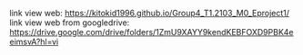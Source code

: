 link view web: https://kitokid1996.github.io/Group4_T1.2103_M0_Eproject1/
link view web from googledrive: https://drive.google.com/drive/folders/1ZmU9XAYY9kendKEBFOXD9PBK4eeimsvA?hl=vi

